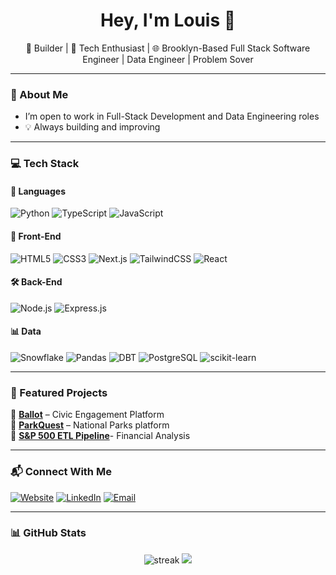 <h1 align="center">Hey, I'm Louis 👋</h1>

<p align="center">
  🔧 Builder | 🧠 Tech Enthusiast | 🌐 Brooklyn-Based Full Stack Software Engineer | Data Engineer | Problem Sover
</p>

---

### 🚀 About Me

- I’m open to work in Full-Stack Development and Data Engineering roles
- 💡 Always building and improving  

---

### 💻 Tech Stack

#### 🧠 Languages  
![Python](https://img.shields.io/badge/-Python-3776AB?style=flat&logo=python&logoColor=white)
![TypeScript](https://img.shields.io/badge/-TypeScript-3178C6?style=flat&logo=typescript&logoColor=white)
![JavaScript](https://img.shields.io/badge/-JavaScript-F7DF1E?style=flat&logo=javascript&logoColor=000)

#### 🎨 Front-End  
![HTML5](https://img.shields.io/badge/-HTML5-E34F26?style=flat&logo=html5&logoColor=white)
![CSS3](https://img.shields.io/badge/-CSS3-1572B6?style=flat&logo=css3)
![Next.js](https://img.shields.io/badge/-Next.js-000000?style=flat&logo=next.js&logoColor=white)
![TailwindCSS](https://img.shields.io/badge/-TailwindCSS-38B2AC?style=flat&logo=tailwind-css&logoColor=white)
![React](https://img.shields.io/badge/-React-61DAFB?style=flat&logo=react&logoColor=000)

#### 🛠️ Back-End  
![Node.js](https://img.shields.io/badge/-Node.js-339933?style=flat&logo=node.js&logoColor=white)
![Express.js](https://img.shields.io/badge/-Express.js-000000?style=flat&logo=express&logoColor=white)

#### 📊 Data  
![Snowflake](https://img.shields.io/badge/-Snowflake-29B5E8?style=flat&logo=snowflake&logoColor=white)
![Pandas](https://img.shields.io/badge/-Pandas-150458?style=flat&logo=pandas)
![DBT](https://img.shields.io/badge/-dbt-FE752F?style=flat&logo=dbt&logoColor=white)
![PostgreSQL](https://img.shields.io/badge/-PostgreSQL-4169E1?style=flat&logo=postgresql&logoColor=white)
![scikit-learn](https://img.shields.io/badge/-scikit--learn-F7931E?style=flat&logo=scikit-learn&logoColor=white)

---

### 🌟 Featured Projects

🔸 [**Ballot**](https://github.com/DreamTeamUSA/ballot_usa/blob/main/README.md) – Civic Engagement Platform  
🔸 [**ParkQuest**](https://github.com/LouisNicole/ParksProject) – National Parks platform  
🔸 [**S&P 500 ETL Pipeline**](https://github.com/ISeeStocks/ISeeStocks)- Financial Analysis


---

### 📬 Connect With Me

[![Website](https://img.shields.io/badge/-Portfolio-000?style=flat&logo=vercel&logoColor=white)](https://thebrooklynwebdesigner.com)
[![LinkedIn](https://img.shields.io/badge/-LinkedIn-0077B5?style=flat&logo=linkedin&logoColor=white)](https://linkedin.com/in/louisjager)
[![Email](https://img.shields.io/badge/-Email-D14836?style=flat&logo=gmail&logoColor=white)](mailto:youremail@example.com)

---

### 📊 GitHub Stats

<p align="center">
  <img src="https://github-readme-streak-stats.herokuapp.com/?user=LeaderLou1&theme=radical" alt="streak"/>
  <img src="https://github-readme-stats.vercel.app/api?username=LeaderLou1&show_icons=true&theme=radical" />
</p>
